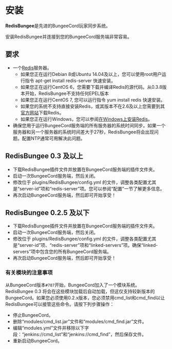 # 安装

**RedisBungee**是先进的BungeeCord玩家同步系统。

安装RedisBungee并连接到您的BungeeCord服务端非常容易。

## 要求

* 一个[Redis](http://redis.io/)服务器。
  * 如果您正在运行Debian 8或Ubuntu 14.04及以上，您可以使用root用户运行指令 apt-get install redis-server 快速安装。
  * 如果您正在运行CentOS 6，您需要下载并编译Redis的源代码。从0.3.8版本开始，RedisBungee不支持任何EPEL版本
  * 如果您正在运行CentOS 7, 您可以运行指令 yum install redis 快速安装。
  * 如果您的系统不支持直接安装Redis，或其版本不在2.6及以上您需要到其[官方网站](http://redis.io/download)下载Redis。
  * 如果您正在运行Windows，您可以参阅[在Windows上安装Redis](http://redis.io/download)。
* 确保您用于运行BungeeCord服务端的所有服务器的系统时间同步。如果一个服务器和另一个服务器的系统时间差大于27秒，RedisBungee将会出现问题。配置NTP通常可用解决此问题。

## RedisBungee 0.3 及以上

* 下载RedisBungee插件文件并放置在BungeeCord服务端的插件文件夹。
* 启动一次BungeeCord服务端，然后关闭。
* 修改位于 plugins/RedisBungee/config.yml 的文件，调整各类配置尤其是“server-id”项和“redis-server”项。您可以参阅“配置”一节了解更多信息。
* 再次启动BungeeCord服务端，然后即可开始享受！

## RedisBungee 0.2.5 及以下

* 下载RedisBungee插件文件并放置在BungeeCord服务端的插件文件夹。
* 启动一次BungeeCord服务端，然后关闭。
* 修改位于 plugins/RedisBungee/config.yml 的文件，调整各类配置尤其是“server-id”项、“redis-server”项和“linked-servers”项。确保“linked-servers”项中包含您的所有BungeeCord服务端。
* 再次启动BungeeCord服务端，然后即可开始享受！

### 有关模块的注意事项

从BungeeCord版本`#787`开始，BungeeCord加入了一个模块系统。RedisBungee 0.3 将会在这些模块加载后自动加载，但这仅支持较新版本的BungeeCord。如果您必须使用0.2.x版本，您必须禁用cmd\_list和cmd\_find以让RedisBungee可以接管这些命令。请按下列步骤操作：

* 停止BungeeCord。
* 删除“modules/cmd\_list.jar”文件和“modules/cmd\_find.jar”文件。
* 编辑“modules.yml”文件并移除以下字段：“jenkins://cmd\_list”和“jenkins://cmd\_find”，然后保存文件。
* 重新启动BungeeCord。

